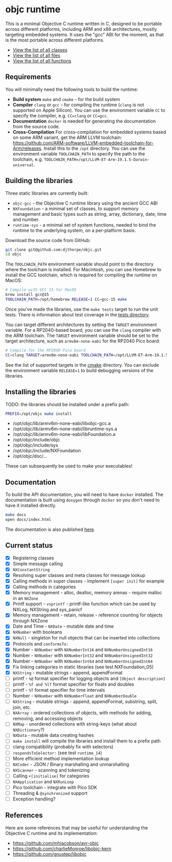 # objc runtime

This is a minimal Objective C runtime written in C, designed to be portable across different platforms, including ARM and x86 architectures, mostly targeting embedded systems. It uses the "gcc" ABI for the moment, as that is the most portable across different platforms.

- [View the list of all classes](https://djthorpe.github.io/objc/annotated.html)
- [View the list of all files](https://djthorpe.github.io/objc/files.html)
- [View the list of all functions](https://djthorpe.github.io/objc/globals_func.html)

## Requirements

You will minimally need the following tools to build the runtime:

- **Build system** `make` and `cmake` - for the build system
- **Compiler** `clang` or `gcc` - for compiling the runtime (`clang` is not supported on Apple Silicon). You can use the environment variable `CC` to specify the compiler, e.g. `CC=clang` or `CC=gcc`.
- **Documentation** `docker` is needed for generating the documentation from the source code.
- **Cross-Compilation** For cross-compilation for embedded systems based on some ARM variant, get the ARM LLVM toolchain: <https://github.com/ARM-software/LLVM-embedded-toolchain-for-Arm/releases>. Install this to the `/opt` directory. You can use the environment variable `TOOLCHAIN_PATH` to specify the path to the toolchain, e.g. `TOOLCHAIN_PATH=/opt/LLVM-ET-Arm-19.1.5-Darwin-universal`.

## Building the libraries

Three static libraries are currently built:

- `objc-gcc` - the Objective C runtime library using the ancient GCC ABI
- `NXFoundation` - a minimal set of classes, to support memory management and basic types such as string, array, dictionary, date, time and number.
- `runtime-sys` - a minimal set of system functions, needed to bind the runtime to the underlying system, on a per-platform basis.

Download the source code from GitHub:

```bash
git clone git@github.com:djthorpe/objc.git
cd objc
```

The `TOOLCHAIN_PATH` environment variable should point to the directory where the toolchain is installed.
For Macintosh, you can use Homebrew to install the GCC toolchain, which is required for compiling the runtime on MacOS:

```bash
# Compile with GCC 15 for MacOS
brew install gcc@15
TOOLCHAIN_PATH=/opt/homebrew RELEASE=1 CC=gcc-15 make
```

Once you've made the libraries, use the `make tests` target to run the unit tests. There is information about test coverage in the [tests directory](src/tests/README.md).

You can target different architectures by setting the `TARGET` environment variable. For a RP2040-based board, you can use the `clang` compiler with the ARM toolchain. The `TARGET` environment variable should be set to the target architecture, such as `armv6m-none-eabi` for the RP2040 Pico board:

```bash
# Compile for the RP2040 Pico board
CC=clang TARGET=armv6m-none-eabi TOOLCHAIN_PATH=/opt/LLVM-ET-Arm-19.1.5-Darwin-universal RELEASE=1 make 
```

See the list of supported targets in the [cmake](https://github.com/djthorpe/objc/tree/main/cmake) directory.
You can exclude the environment variable `RELEASE=1` to build debugging versions of the libraries.

## Installing the libraries

TODO: the libraries should be installed under a prefix path:

```bash
PREFIX=/opt/objc make install
```

- /opt/objc/lib/armv6m-none-eabi/libobjc-gcc.a
- /opt/objc/lib/armv6m-none-eabi/libruntime-sys.a
- /opt/objc/lib/armv6m-none-eabi/libFoundation.a
- /opt/objc/include/objc
- /opt/objc/include/sys
- /opt/objc/include/NXFoundation
- /opt/objc/doc/...

These can subsequently be used to make your executables!

## Documentation

To build the API documentation, you will need to have `docker` installed. The documentation is built using `doxygen` through `docker` so you don't need to have it installed directly.

```bash
make docs
open docs/index.html 
```

The documentation is also published [here](https://djthorpe.github.io/objc/).

## Current status

- [X] Registering classes
- [X] Simple message calling
- [X] `NXConstantString`
- [X] Resolving super classes and meta classes for message lookup
- [X] Calling methods in super classes - implement `[super init]` for example
- [X] Calling methods in categories
- [X] Memory management - alloc, dealloc, memory arenas - require malloc in an `NXZone`
- [X] Printf support - `vsprintf` - printf-like function which can be used by NXLog, NXString and sys_panicf
- [X] Memory management - retain, release - reference counting for objects through NXZone
- [X] Date and Time - `NXDate` - mutable date and time
- [X] `NXNumber` with booleans
- [X] `NXNull` - singleton for null objects that can be inserted into collections
- [X] Protocols and `conformsTo:`
- [X] Number - `NXNumber` with `NXNumberInt16` and `NXNumberUnsignedInt16`
- [X] Number - `NXNumber` with `NXNumberInt32` and `NXNumberUnsignedInt32`
- [X] Number - `NXNumber` with `NXNumberInt64` and `NXNumberUnsignedInt64`
- [X] Fix linking categories in static libraries (see test NXFoundation_05)
- [X] `NXString` - mutable strings - append, appendFormat
- [ ] printf - `%@` format specifier for logging objects and `[Object description]`
- [ ] printf - `%f and %lf` format specifier for floats and doubles
- [ ] printf - `%T` format specifier for time intervals
- [ ] Number - `NXNumber` with `NXNumberFloat` and `NXNumberDouble`
- [ ] `NXString` - mutable strings - append, appendFormat, substring, split, join, etc.
- [ ] `NXArray` - ordered collections of objects, with methods for adding, removing, and accessing objects
- [ ] `NXMap` - unordered collections with string-keys (what about `NXDictionary`?)
- [ ] `NXData` - mutable data creating hashes
- [ ] `make install` will compile the libraries and install them to a prefix path
- [ ] clang compatibility (probably fix with selectors)
- [ ] `respondsToSelector:` (see test `runtime_14`)
- [ ] More efficient method implementation lookup
- [ ] `NXCoder` - JSON / Binary marshalling and unmarshalling
- [ ] `NXScanner` - scanning and tokenizing
- [ ] Calling `+[initialise]` for categories
- [ ] `NXApplication` and `NXRunLoop`
- [ ] Pico toolchain - integrate with Pico SDK
- [ ] Threading & `@synchronized` support
- [ ] Exception handling?

## References

Here are some references that may be useful for understanding the Objective C runtime and its implementation:

- <https://github.com/mhjacobson/avr-objc>
- <https://github.com/charlieMonroe/libobjc-kern>
- <https://github.com/gnustep/libobjc>
